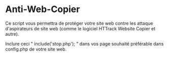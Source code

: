 # Anti-Web-Copier
Ce script vous permettra de protéger votre site web contre les attaque d'aspirateurs de site web (comme le logiciel HTTrack Website Copier et autre).


Inclure ceci " include('stop.php'); " dans vos page souhaité préférable dans config.php de votre site web.
